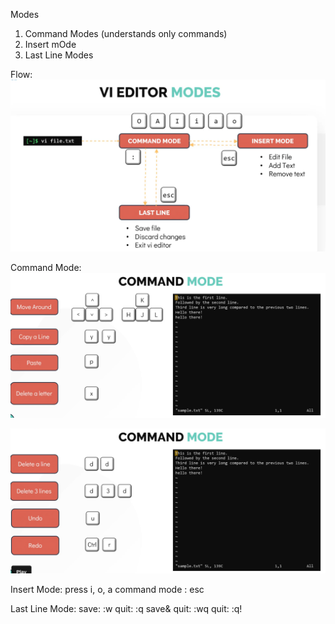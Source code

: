 Modes
1. Command Modes (understands only commands)
2. Insert mOde
3. Last Line Modes

 Flow:
![alt text](image.png)

Command Mode:
![alt text](image-1.png)

![alt text](image-2.png)


Insert Mode: 
 press i, o, a 
 command mode :  esc

 Last Line Mode: 
 save: :w
 quit: :q
 save& quit: :wq
 quit: :q!